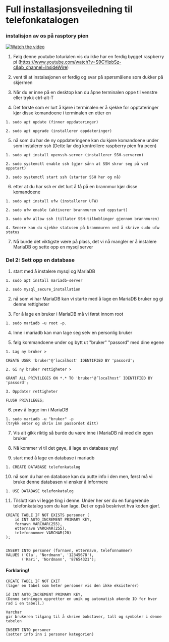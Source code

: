 # Full installasjonsveiledning til telefonkatalogen
### instalisjon av os på rasptory pien
[![Watch the video](https://i.sstatic.net/Vp2cE.png)](https://www.youtube.com/watch?v=S9CYlpbSz-c&ab_channel=InsideWire)



1. Følg denne youtube toturialen vis du ikke har en ferdig bygget raspberry pi (https://www.youtube.com/watch?v=S9CYlpbSz-c&ab_channel=InsideWire)

2. vent til at instalasjonen er ferdig og svar på spørsmålene som dukker på skjermen

3. Når du er inne på en desktop kan du åpne terminalen oppe til venstre eller trykk ctrl-alt-T

4. Det første som er lurt å kjøre i terminalen er å sjekke for opptateringer kjør disse komandoene i terminalen en etter en

```
1. sudo apt update (finner oppdateringer)

2. sudo apt upgrade (installerer oppdateringer)
```

5. nå som du har de ny oppdateringene kan du kjøre komandoene under som instalerer ssh (Dette lar deg kontrollere raspberry pien fra pcen)
```
1. sudo apt install openssh-server (installerer SSH-serveren)

2. sudo systemctl enable ssh (gjør sånn at SSH skrur seg på ved oppstart)

3. sudo systemctl start ssh (starter SSH her og nå)
```
6. etter at du har ssh er det lurt å få på en brannmur kjør disse komandoene
```
1. sudo apt install ufw (installerer UFW)

2. sudo ufw enable (aktiverer brannmuren ved oppstart)

3. sudo ufw allow ssh (tillater SSH-tilkoblinger gjennom brannmuren)

4. Senere kan du sjekke statusen på brannmuren ved å skrive sudo ufw status
```
7. Nå burde det viktigste være på plass, det vi nå mangler er å instalere MariaDB og sette opp en mysql server

### Del 2: Sett opp en database

1. start med å instalere mysql og MariaDB

```
1. sudo apt install mariadb-server

2. sudo mysql_secure_installation
```

2. nå som vi har MariaDB kan vi starte med å lage en MariaDB bruker og gi denne rettigheter

3. For å lage en bruker i MariaDB må vi først innom root

```
1. sudo mariadb -u root -p.
```

4. Inne i mariadb kan man lage seg selv en personlig bruker

5. følg kommandoene under og bytt ut "bruker" "passord" med dine egene

```
1. Lag ny bruker >

CREATE USER 'bruker'@'localhost' IDENTIFIED BY 'passord';

2. Gi ny bruker rettigheter >

GRANT ALL PRIVILEGES ON *.* TO 'bruker'@’localhost’ IDENTIFIED BY 'passord';

3. Oppdater rettigheter

FLUSH PRIVILEGES;
```
6. prøv å logge inn i MariaDB 

```
1. sudo mariadb -u "bruker" -p
(trykk enter og skriv inn passordet ditt)
```

7. Vis alt gikk riktig så burde du være inne i MariaDB nå med din egen bruker

8. Nå kommer vi til det gøye, å lage en database yay!

9. start med å lage en database i mariadb

```
1. CREATE DATABASE telefonkatalog
```

10. nå som du har en database kan du putte info i den men, først må vi bruke denne databasen vi ønsker å informere
```
1. USE DATABASE telefonkatalog
```
11. Tilslutt kan vi legge ting i denne. Under her ser du en fungerende telefonkatalog som du kan lage. Det er også beskrivet hva koden gjør!.
```
CREATE TABLE IF NOT EXISTS personer (
    id INT AUTO_INCREMENT PRIMARY KEY,
    fornavn VARCHAR(255),
    etternavn VARCHAR(255),
    telefonnummer VARCHAR(20)
);


INSERT INTO personer (fornavn, etternavn, telefonnummer) 
VALUES ('Ola', 'Nordmann', '12345678'),
       ('Kari', 'Nordmann', '87654321');
```
#### Forklaring! 
```
CREATE TABEL IF NOT EXIT 
(lager en tabel som heter personer vis den ikke eksisterer)

id INT AUTO_INCREMENT PRIMARY KEY,
(Denne setningen oppretter en unik og automatisk økende ID for hver rad i en tabell.)

Varchar
gir brukeren tilgang til å skrive bokstaver, tall og symboler i denne tabelen

INSERT INTO personer
(setter info inn i personer kategorien)
```